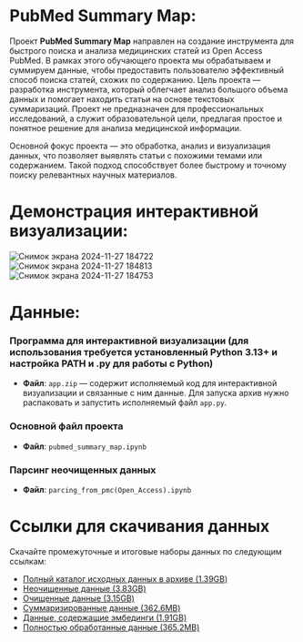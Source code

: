 # PubMed Summary Map:

Проект **PubMed Summary Map** направлен на создание инструмента для быстрого поиска и анализа медицинских статей из Open Access PubMed. В рамках этого обучающего проекта мы обрабатываем и суммируем данные, чтобы предоставить пользователю эффективный способ поиска статей, схожих по содержанию. Цель проекта — разработка инструмента, который облегчает анализ большого объема данных и помогает находить статьи на основе текстовых суммаризаций. Проект не предназначен для профессиональных исследований, а служит образовательной цели, предлагая простое и понятное решение для анализа медицинской информации.

Основной фокус проекта — это обработка, анализ и визуализация данных, что позволяет выявлять статьи с похожими темами или содержанием. Такой подход способствует более быстрому и точному поиску релевантных научных материалов.

# Демонстрация интерактивной визуализации:
![Снимок экрана 2024-11-27 184722](https://github.com/user-attachments/assets/0fb99531-a535-43e1-9904-1b33dbaa4db0)
![Снимок экрана 2024-11-27 184813](https://github.com/user-attachments/assets/8f29ef57-e7b6-4e03-bc0c-ee764913fc37)
![Снимок экрана 2024-11-27 184753](https://github.com/user-attachments/assets/328e8e29-62e0-4fc5-9928-3272dceaa39f)

# Данные:

### Программа для интерактивной визуализации (для использования требуется установленный Python 3.13+ и настройка PATH и .py для работы с Python)
- **Файл**: `app.zip` — содержит исполняемый код для интерактивной визуализации и связанные с ним данные. Для запуска архив нужно распаковать и запустить исполняемый файл `app.py`.

### Основной файл проекта
- **Файл**: `pubmed_summary_map.ipynb`

### Парсинг неочищенных данных
- **Файл**: `parcing_from_pmc(Open_Access).ipynb`

# Ссылки для скачивания данных

Скачайте промежуточные и итоговые наборы данных по следующим ссылкам:

- [Полный каталог исходных данных в архиве (1.39GB)](https://drive.google.com/file/d/1_i0wCumygZdXJ2SjeWkuB8WacKCDgiMR/view?usp=sharing)
- [Неочищенные данные (3.83GB)](https://drive.google.com/file/d/1szwhY_evSXgDNc8AQtTXqkxHYTqnrarj/view?usp=sharing)
- [Очищенные данные (3.15GB)](https://drive.google.com/file/d/1s8GdS-lqiSJsOLuoTKwl0FcjXBpsRDbO/view?usp=sharing)
- [Суммаризированные данные (362.6MB)](https://drive.google.com/file/d/1sndcHUawuYSRdSeIcuXfzSsOYRVwPMiC/view?usp=sharing)
- [Данные, содержащие эмбединги (1.91GB)](https://drive.google.com/file/d/1WuaNgYlVAPeiK57ITVl5F1Y_A4oTlOjM/view?usp=sharing)
- [Полностью обработанные данные (365.2MB)](https://drive.google.com/file/d/1dlbRkQPklHLIB8GyV4sEYkKV8kN4EFk8/view?usp=sharing)


